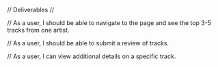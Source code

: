 // Deliverables //

// As a user, I should be able to navigate to the page and see the top 3-5 tracks from one artist.

// As a user, I should be able to submit a review of tracks.

// As a user, I can view additional details on a specific track.